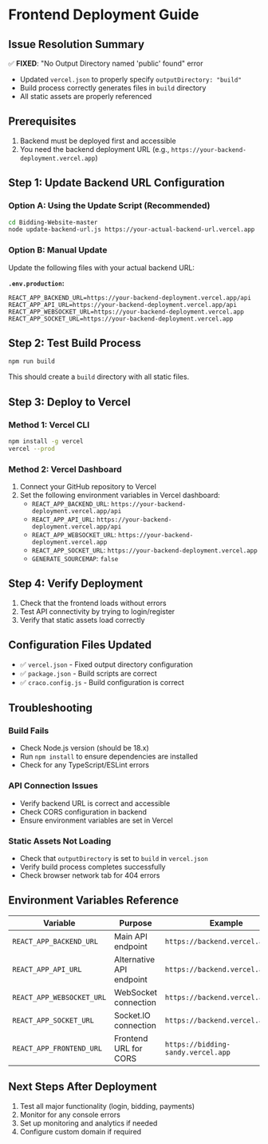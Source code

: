 # Frontend Deployment Guide

## Issue Resolution Summary

✅ **FIXED**: "No Output Directory named 'public' found" error
- Updated `vercel.json` to properly specify `outputDirectory: "build"`
- Build process correctly generates files in `build` directory
- All static assets are properly referenced

## Prerequisites

1. Backend must be deployed first and accessible
2. You need the backend deployment URL (e.g., `https://your-backend-deployment.vercel.app`)

## Step 1: Update Backend URL Configuration

### Option A: Using the Update Script (Recommended)
```bash
cd Bidding-Website-master
node update-backend-url.js https://your-actual-backend-url.vercel.app
```

### Option B: Manual Update
Update the following files with your actual backend URL:

**`.env.production`:**
```env
REACT_APP_BACKEND_URL=https://your-backend-deployment.vercel.app/api
REACT_APP_API_URL=https://your-backend-deployment.vercel.app/api
REACT_APP_WEBSOCKET_URL=https://your-backend-deployment.vercel.app
REACT_APP_SOCKET_URL=https://your-backend-deployment.vercel.app
```

## Step 2: Test Build Process

```bash
npm run build
```

This should create a `build` directory with all static files.

## Step 3: Deploy to Vercel

### Method 1: Vercel CLI
```bash
npm install -g vercel
vercel --prod
```

### Method 2: Vercel Dashboard
1. Connect your GitHub repository to Vercel
2. Set the following environment variables in Vercel dashboard:
   - `REACT_APP_BACKEND_URL`: `https://your-backend-deployment.vercel.app/api`
   - `REACT_APP_API_URL`: `https://your-backend-deployment.vercel.app/api`
   - `REACT_APP_WEBSOCKET_URL`: `https://your-backend-deployment.vercel.app`
   - `REACT_APP_SOCKET_URL`: `https://your-backend-deployment.vercel.app`
   - `GENERATE_SOURCEMAP`: `false`

## Step 4: Verify Deployment

1. Check that the frontend loads without errors
2. Test API connectivity by trying to login/register
3. Verify that static assets load correctly

## Configuration Files Updated

- ✅ `vercel.json` - Fixed output directory configuration
- ✅ `package.json` - Build scripts are correct
- ✅ `craco.config.js` - Build configuration is correct

## Troubleshooting

### Build Fails
- Check Node.js version (should be 18.x)
- Run `npm install` to ensure dependencies are installed
- Check for any TypeScript/ESLint errors

### API Connection Issues
- Verify backend URL is correct and accessible
- Check CORS configuration in backend
- Ensure environment variables are set in Vercel

### Static Assets Not Loading
- Check that `outputDirectory` is set to `build` in `vercel.json`
- Verify build process completes successfully
- Check browser network tab for 404 errors

## Environment Variables Reference

| Variable | Purpose | Example |
|----------|---------|---------|
| `REACT_APP_BACKEND_URL` | Main API endpoint | `https://backend.vercel.app/api` |
| `REACT_APP_API_URL` | Alternative API endpoint | `https://backend.vercel.app/api` |
| `REACT_APP_WEBSOCKET_URL` | WebSocket connection | `https://backend.vercel.app` |
| `REACT_APP_SOCKET_URL` | Socket.IO connection | `https://backend.vercel.app` |
| `REACT_APP_FRONTEND_URL` | Frontend URL for CORS | `https://bidding-sandy.vercel.app` |

## Next Steps After Deployment

1. Test all major functionality (login, bidding, payments)
2. Monitor for any console errors
3. Set up monitoring and analytics if needed
4. Configure custom domain if required
